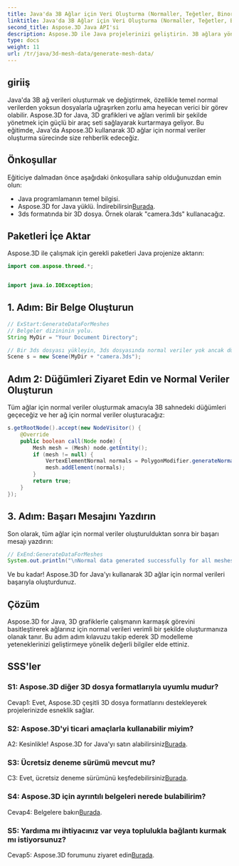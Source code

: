 ```yaml
---
title: Java'da 3B Ağlar için Veri Oluşturma (Normaller, Teğetler, Binormaller)
linktitle: Java'da 3B Ağlar için Veri Oluşturma (Normaller, Teğetler, Binormaller)
second_title: Aspose.3D Java API'si
description: Aspose.3D ile Java projelerinizi geliştirin. 3B ağlara yönelik normal verileri zahmetsizce oluşturmak için eğitimimizi takip edin. 3D grafiklere kolaylıkla dalın.
type: docs
weight: 11
url: /tr/java/3d-mesh-data/generate-mesh-data/
---
```

## giriiş

Java'da 3B ağ verileri oluşturmak ve değiştirmek, özellikle temel normal verilerden yoksun dosyalarla uğraşırken zorlu ama heyecan verici bir görev olabilir. Aspose.3D for Java, 3D grafikleri ve ağları verimli bir şekilde yönetmek için güçlü bir araç seti sağlayarak kurtarmaya geliyor. Bu eğitimde, Java'da Aspose.3D kullanarak 3D ağlar için normal veriler oluşturma sürecinde size rehberlik edeceğiz.

## Önkoşullar

Eğiticiye dalmadan önce aşağıdaki önkoşullara sahip olduğunuzdan emin olun:

- Java programlamanın temel bilgisi.
- Aspose.3D for Java yüklü. İndirebilirsin[Burada](https://releases.aspose.com/3d/java/).
- 3ds formatında bir 3D dosya. Örnek olarak "camera.3ds" kullanacağız.

## Paketleri İçe Aktar

Aspose.3D ile çalışmak için gerekli paketleri Java projenize aktarın:

```java
import com.aspose.threed.*;


import java.io.IOException;
```

## 1. Adım: Bir Belge Oluşturun

```java
// ExStart:GenerateDataForMeshes
// Belgeler dizininin yolu.
String MyDir = "Your Document Directory";

// Bir 3ds dosyası yükleyin, 3ds dosyasında normal veriler yok ancak düzeltme grubu var
Scene s = new Scene(MyDir + "camera.3ds");
```

## Adım 2: Düğümleri Ziyaret Edin ve Normal Veriler Oluşturun

Tüm ağlar için normal veriler oluşturmak amacıyla 3B sahnedeki düğümleri geçeceğiz ve her ağ için normal veriler oluşturacağız:

```java
s.getRootNode().accept(new NodeVisitor() {
    @Override
    public boolean call(Node node) {
        Mesh mesh = (Mesh) node.getEntity();
        if (mesh != null) {
            VertexElementNormal normals = PolygonModifier.generateNormal(mesh);
            mesh.addElement(normals);
        }
        return true;
    }
});
```

## 3. Adım: Başarı Mesajını Yazdırın

Son olarak, tüm ağlar için normal veriler oluşturulduktan sonra bir başarı mesajı yazdırın:

```java
// ExEnd:GenerateDataForMeshes
System.out.println("\nNormal data generated successfully for all meshes.");
```

Ve bu kadar! Aspose.3D for Java'yı kullanarak 3D ağlar için normal verileri başarıyla oluşturdunuz.

## Çözüm

Aspose.3D for Java, 3D grafiklerle çalışmanın karmaşık görevini basitleştirerek ağlarınız için normal verileri verimli bir şekilde oluşturmanıza olanak tanır. Bu adım adım kılavuzu takip ederek 3D modelleme yeteneklerinizi geliştirmeye yönelik değerli bilgiler elde ettiniz.

## SSS'ler

### S1: Aspose.3D diğer 3D dosya formatlarıyla uyumlu mudur?

Cevap1: Evet, Aspose.3D çeşitli 3D dosya formatlarını destekleyerek projelerinizde esneklik sağlar.

### S2: Aspose.3D'yi ticari amaçlarla kullanabilir miyim?

 A2: Kesinlikle! Aspose.3D for Java'yı satın alabilirsiniz[Burada](https://purchase.aspose.com/buy).

### S3: Ücretsiz deneme sürümü mevcut mu?

 C3: Evet, ücretsiz deneme sürümünü keşfedebilirsiniz[Burada](https://releases.aspose.com/).

### S4: Aspose.3D için ayrıntılı belgeleri nerede bulabilirim?

 Cevap4: Belgelere bakın[Burada](https://reference.aspose.com/3d/java/).

### S5: Yardıma mı ihtiyacınız var veya toplulukla bağlantı kurmak mı istiyorsunuz?

 Cevap5: Aspose.3D forumunu ziyaret edin[Burada](https://forum.aspose.com/c/3d/18).